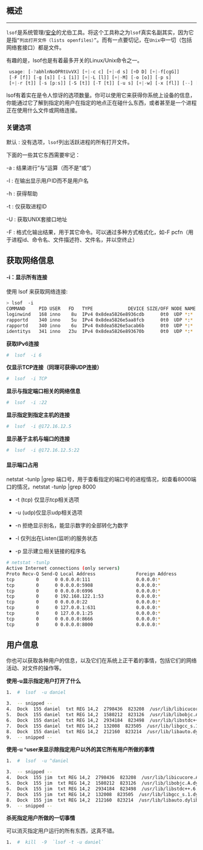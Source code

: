 ## 概述

------

`lsof`是系统管理/[安全](http://linuxaria.com/tag/security)的尤伯工具。将这个工具称之为`lsof`真实名副其实，因为它是指`“列出打开文件（lists openfiles）”`。而有一点要切记，在`Unix`中一切（包括网络套接口）都是文件。

有趣的是，lsof也是有着最多开关的Linux/Unix命令之一。

```js
 usage: [-?abhlnNoOPRtUvVX] [+|-c c] [+|-d s] [+D D] [+|-f[cgG]]
 [-F [f]] [-g [s]] [-i [i]] [+|-L [l]] [+|-M] [-o [o]] [-p s]
 [+|-r [t]] [-s [p:s]] [-S [t]] [-T [t]] [-u s] [+|-w] [-x [fl]] [--] [names]
```

lsof有着实在是令人惊讶的选项数量。你可以使用它来获得你系统上设备的信息，你能通过它了解到指定的用户在指定的地点正在碰什么东西，或者甚至是一个进程正在使用什么文件或网络连接。

### 关键选项

默认 : 没有选项，`lsof`列出活跃进程的所有打开文件。

下面的一些其它东西需要牢记：

-a : 结果进行“与”运算（而不是“或”）

-l : 在输出显示用户ID而不是用户名

-h : 获得帮助

-t : 仅获取进程ID

-U : 获取UNIX套接口地址

-F : 格式化输出结果，用于其它命令。可以通过多种方式格式化，如-F pcfn（用于进程id、命令名、文件描述符、文件名，并以空终止）

## 获取网络信息

#### -i：显示所有连接

使用 lsof 来获取网络连接:

```bash
> lsof  -i
COMMAND     PID USER   FD   TYPE             DEVICE SIZE/OFF NODE NAME
loginwind   168 inno    8u  IPv4 0x8dea5826e8936cdb      0t0  UDP *:*
rapportd    340 inno    5u  IPv4 0x8dea5826e5aa8fcb      0t0  UDP *:*
rapportd    340 inno    6u  IPv4 0x8dea5826e5acab6b      0t0  UDP *:*
identitys   341 inno   23u  IPv4 0x8dea5826e893670b      0t0  UDP *:*
```

**获取IPv6连接**

```bash
#  lsof  -i 6
```

**仅显示TCP连接（同理可获得UDP连接）**

```bash
#  lsof  -i TCP
```

**显示与指定端口相关的网络信息**

```bash
#  lsof  -i :22
```

**显示指定到指定主机的连接**

```bash
#  lsof  -i @172.16.12.5
```

**显示基于主机与端口的连接**

```bash
#  lsof  -i @172.16.12.5:22
```

#### 显示端口占用

netstat -tunlp |grep 端口号，用于查看指定的端口号的进程情况，如查看8000端口的情况，netstat -tunlp |grep 8000

-  -t (tcp) 仅显示tcp相关选项

- -u (udp)仅显示udp相关选项
-  -n 拒绝显示别名，能显示数字的全部转化为数字
-  -l 仅列出在Listen(监听)的服务状态
-  -p 显示建立相关链接的程序名

```bash
# netstat -tunlp 
Active Internet connections (only servers)
Proto Recv-Q Send-Q Local Address               Foreign Address             State       PID/Program name   
tcp        0      0 0.0.0.0:111                 0.0.0.0:*                   LISTEN      4814/rpcbind        
tcp        0      0 0.0.0.0:5908                0.0.0.0:*                   LISTEN      25492/qemu-kvm      
tcp        0      0 0.0.0.0:6996                0.0.0.0:*                   LISTEN      22065/lwfs          
tcp        0      0 192.168.122.1:53            0.0.0.0:*                   LISTEN      38296/dnsmasq       
tcp        0      0 0.0.0.0:22                  0.0.0.0:*                   LISTEN      5278/sshd           
tcp        0      0 127.0.0.1:631               0.0.0.0:*                   LISTEN      5013/cupsd          
tcp        0      0 127.0.0.1:25                0.0.0.0:*                   LISTEN      5962/master         
tcp        0      0 0.0.0.0:8666                0.0.0.0:*                   LISTEN      44868/lwfs          
tcp        0      0 0.0.0.0:8000                0.0.0.0:*                   LISTEN      22065/lwfs        
```

## 用户信息

你也可以获取各种用户的信息，以及它们在系统上正干着的事情，包括它们的网络活动、对文件的操作等。

**使用-u显示指定用户打开了什么**

```bash
1.  #  lsof  -u daniel

3.  -- snipped --
4.  Dock  155 daniel  txt REG 14,2  2798436  823208  /usr/lib/libicucore.A.dylib
5.  Dock  155 daniel  txt REG 14,2  1580212  823126  /usr/lib/libobjc.A.dylib
6.  Dock  155 daniel  txt REG 14,2  2934184  823498  /usr/lib/libstdc++.6.0.4.dylib
7.  Dock  155 daniel  txt REG 14,2  132008  823505  /usr/lib/libgcc_s.1.dylib
8.  Dock  155 daniel  txt REG 14,2  212160  823214  /usr/lib/libauto.dylib
9.  -- snipped --
```

**使用-u ^user来显示除指定用户以外的其它所有用户所做的事情**

```bash
1.  #  lsof  -u ^daniel

3.  -- snipped --
4.  Dock  155 jim  txt REG 14,2  2798436  823208  /usr/lib/libicucore.A.dylib
5.  Dock  155 jim  txt REG 14,2  1580212  823126  /usr/lib/libobjc.A.dylib
6.  Dock  155 jim  txt REG 14,2  2934184  823498  /usr/lib/libstdc++.6.0.4.dylib
7.  Dock  155 jim  txt REG 14,2  132008  823505  /usr/lib/libgcc_s.1.dylib
8.  Dock  155 jim  txt REG 14,2  212160  823214  /usr/lib/libauto.dylib
9.  -- snipped --
```

**杀死指定用户所做的一切事情**

可以消灭指定用户运行的所有东西，这真不错。

```bash
1.  #  kill  -9  `lsof -t -u daniel`
```